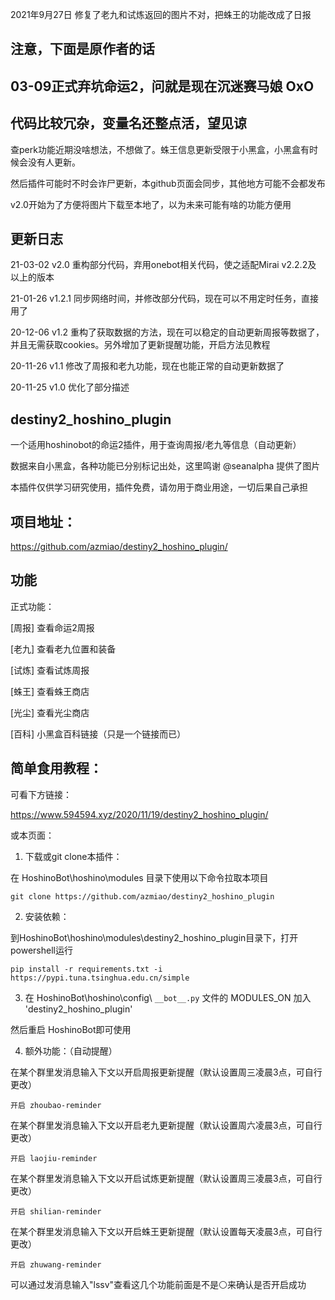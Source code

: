 2021年9月27日
修复了老九和试炼返回的图片不对，把蛛王的功能改成了日报






## 注意，下面是原作者的话

## 03-09正式弃坑命运2，问就是现在沉迷赛马娘 OxO

## 代码比较冗杂，变量名还整点活，望见谅

查perk功能近期没啥想法，不想做了。蛛王信息更新受限于小黑盒，小黑盒有时候会没有人更新。

然后插件可能时不时会诈尸更新，本github页面会同步，其他地方可能不会都发布

v2.0开始为了方便将图片下载至本地了，以为未来可能有啥的功能方便用

## 更新日志

21-03-02    v2.0    重构部分代码，弃用onebot相关代码，使之适配Mirai v2.2.2及 以上的版本

21-01-26    v1.2.1  同步网络时间，并修改部分代码，现在可以不用定时任务，直接用了

20-12-06    v1.2    重构了获取数据的方法，现在可以稳定的自动更新周报等数据了，并且无需获取cookies。另外增加了更新提醒功能，开启方法见教程

20-11-26    v1.1    修改了周报和老九功能，现在也能正常的自动更新数据了

20-11-25    v1.0    优化了部分描述

## destiny2_hoshino_plugin

一个适用hoshinobot的命运2插件，用于查询周报/老九等信息（自动更新）

数据来自小黑盒，各种功能已分别标记出处，这里鸣谢 @seanalpha 提供了图片

本插件仅供学习研究使用，插件免费，请勿用于商业用途，一切后果自己承担

## 项目地址：
https://github.com/azmiao/destiny2_hoshino_plugin/

## 功能

正式功能：

[周报] 查看命运2周报

[老九] 查看老九位置和装备

[试炼] 查看试炼周报

[蛛王] 查看蛛王商店

[光尘] 查看光尘商店

[百科] 小黑盒百科链接（只是一个链接而已）

## 简单食用教程：

可看下方链接：

https://www.594594.xyz/2020/11/19/destiny2_hoshino_plugin/

或本页面：

1. 下载或git clone本插件：

在 HoshinoBot\hoshino\modules 目录下使用以下命令拉取本项目
```
git clone https://github.com/azmiao/destiny2_hoshino_plugin
```
2. 安装依赖：

到HoshinoBot\hoshino\modules\destiny2_hoshino_plugin目录下，打开powershell运行
```
pip install -r requirements.txt -i https://pypi.tuna.tsinghua.edu.cn/simple
```

3. 在 HoshinoBot\hoshino\config\ `__bot__.py` 文件的 MODULES_ON 加入 'destiny2_hoshino_plugin'

然后重启 HoshinoBot即可使用

4. 额外功能：（自动提醒）

在某个群里发消息输入下文以开启周报更新提醒（默认设置周三凌晨3点，可自行更改）
```
开启 zhoubao-reminder
```
在某个群里发消息输入下文以开启老九更新提醒（默认设置周六凌晨3点，可自行更改）
```
开启 laojiu-reminder
```
在某个群里发消息输入下文以开启试炼更新提醒（默认设置周三凌晨3点，可自行更改）
```
开启 shilian-reminder
```
在某个群里发消息输入下文以开启蛛王更新提醒（默认设置每天凌晨3点，可自行更改）
```
开启 zhuwang-reminder
```
可以通过发消息输入"lssv"查看这几个功能前面是不是⚪来确认是否开启成功
